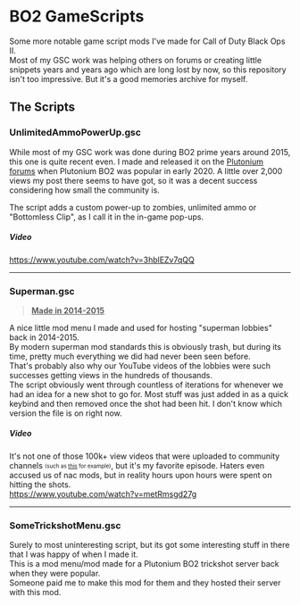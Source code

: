 # BO2 GameScripts
Some more notable game script mods I've made for Call of Duty Black Ops II.  
Most of my GSC work was helping others on forums or creating little snippets years and years ago which are long lost by now, so this repository isn't too impressive. But it's a good memories archive for myself.

## The Scripts
### UnlimitedAmmoPowerUp.gsc
While most of my GSC work was done during BO2 prime years around 2015, this one is quite recent even. I made and released it on the [Plutonium forums](https://forum.plutonium.pw/topic/70/release-gsc-zombies-custom-powerup-unlimited-ammo) when Plutonium BO2 was popular in early 2020. A little over 2,000 views my post there seems to have got, so it was a decent success considering how small the community is.

The script adds a custom power-up to zombies, unlimited ammo or "Bottomless Clip", as I call it in the in-game pop-ups. 
##### Video
https://www.youtube.com/watch?v=3hblEZv7qQQ

---

### Superman.gsc
>**<u>Made in 2014-2015</u>**

A nice little mod menu I made and used for hosting "superman lobbies" back in 2014-2015.  
By modern superman mod standards this is obviously trash, but during its time, pretty much everything we did had never been seen before.  
That's probably also why our YouTube videos of the lobbies were such successes getting views in the hundreds of thousands.  
The script obviously went through countless of iterations for whenever we had an idea for a new shot to go for. Most stuff was just added in as a quick keybind and then removed once the shot had been hit. I don't know which version the file is on right now.

##### Video
It's not one of those 100k+ view videos that were uploaded to community channels <sub><sup>(such as [this](https://www.youtube.com/watch?v=1IXbGzYthMI) for example)</sup></sub>, but it's my favorite episode. Haters even accused us of nac mods, but in reality hours upon hours were spent on hitting the shots.  
https://www.youtube.com/watch?v=metRmsgd27g

---

### SomeTrickshotMenu.gsc
Surely to most uninteresting script, but its got some interesting stuff in there that I was happy of when I made it.  
This is a mod menu/mod made for a Plutonium BO2 trickshot server back when they were popular.  
Someone paid me to make this mod for them and they hosted their server with this mod.